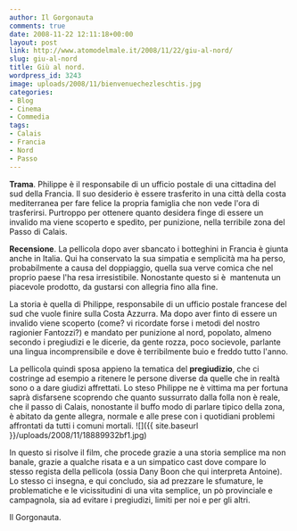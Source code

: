 ```yaml
---
author: Il Gorgonauta
comments: true
date: 2008-11-22 12:11:18+00:00
layout: post
link: http://www.atomodelmale.it/2008/11/22/giu-al-nord/
slug: giu-al-nord
title: Giù al nord.
wordpress_id: 3243
image: uploads/2008/11/bienvenuechezleschtis.jpg
categories:
- Blog
- Cinema
- Commedia
tags:
- Calais
- Francia
- Nord
- Passo
---
```


**Trama**. Philippe è il responsabile di un ufficio postale di una cittadina del sud della Francia. Il suo desiderio è essere trasferito in una città della costa mediterranea per fare felice la propria famiglia che non vede l'ora di trasferirsi. Purtroppo per ottenere quanto desidera finge di essere un invalido ma viene scoperto e spedito, per punizione, nella terribile zona del Passo di Calais.

**Recensione**. La pellicola dopo aver sbancato i botteghini in Francia è giunta anche in Italia. Qui ha conservato la sua simpatia e semplicità ma ha perso, probabilmente a causa del doppiaggio, quella sua verve comica che nel proprio paese l'ha resa irresistibile. Nonostante questo si è  mantenuta un piacevole prodotto, da gustarsi con allegria fino alla fine.

La storia è quella di Philippe, responsabile di un ufficio postale francese del sud che vuole finire sulla Costa Azzurra. Ma dopo aver finto di essere un invalido viene scoperto (come? vi ricordate forse i metodi del nostro ragionier Fantozzi?) e mandato per punizione al nord, popolato, almeno secondo i pregiudizi e le dicerie, da gente rozza, poco socievole, parlante una lingua incomprensibile e dove è terribilmente buio e freddo tutto l'anno.

La pellicola quindi sposa appieno la tematica del **pregiudizio**, che ci costringe ad esempio a ritenere le persone diverse da quelle che in realtà sono o a dare giudizi affrettati. Lo steso Philippe ne è vittima ma per fortuna saprà disfarsene scoprendo che quanto sussurrato dalla folla non è reale, che il passo di Calais, nonostante il buffo modo di parlare tipico della zona, è abitato da gente allegra, normale e alle prese con i quotidiani problemi affrontati da tutti i comuni mortali. ![]({{ site.baseurl }}/uploads/2008/11/18889932bf1.jpg)

In questo si risolve il film, che procede grazie a una storia semplice ma non banale, grazie a qualche risata e a un simpatico cast dove compare lo stesso regista della pellicola (ossia Dany Boon che qui interpreta Antoine). Lo stesso ci insegna, e qui concludo, sia ad prezzare le sfumature, le problematiche e le vicissitudini di una vita semplice, un pò provinciale e campagnola, sia ad evitare i pregiudizi, limiti per noi e per gli altri.

Il Gorgonauta.

